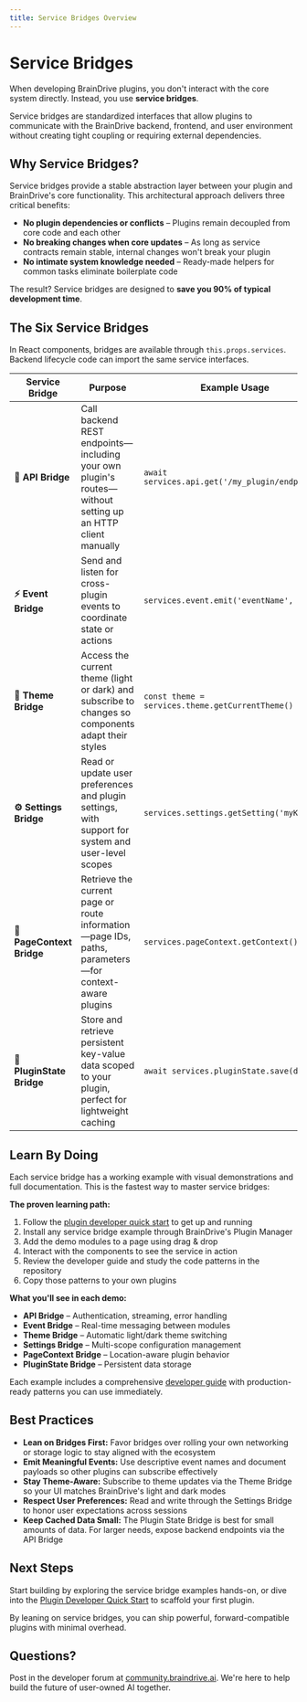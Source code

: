 ```yaml
---
title: Service Bridges Overview
---
```


# Service Bridges

When developing BrainDrive plugins, you don't interact with the core system directly. Instead, you use **service bridges**.

Service bridges are standardized interfaces that allow plugins to communicate with the BrainDrive backend, frontend, and user environment without creating tight coupling or requiring external dependencies.

## Why Service Bridges?

Service bridges provide a stable abstraction layer between your plugin and BrainDrive's core functionality. This architectural approach delivers three critical benefits:

- **No plugin dependencies or conflicts** – Plugins remain decoupled from core code and each other
- **No breaking changes when core updates** – As long as service contracts remain stable, internal changes won't break your plugin
- **No intimate system knowledge needed** – Ready-made helpers for common tasks eliminate boilerplate code

The result? Service bridges are designed to **save you 90% of typical development time**.

## The Six Service Bridges

In React components, bridges are available through `this.props.services`. Backend lifecycle code can import the same service interfaces.

| Service Bridge | Purpose | Example Usage | Working Demo |
|----------------|---------|---------------|--------------|
| **🔗 API Bridge** | Call backend REST endpoints—including your own plugin's routes—without setting up an HTTP client manually | `await services.api.get('/my_plugin/endpoint')` | [`ServiceExample_API`](https://github.com/DJJones66/ServiceExample_API) |
| **⚡ Event Bridge** | Send and listen for cross-plugin events to coordinate state or actions | `services.event.emit('eventName', data)` | [`ServiceExample_Events`](https://github.com/DJJones66/ServiceExample_Events) |
| **🎨 Theme Bridge** | Access the current theme (light or dark) and subscribe to changes so components adapt their styles | `const theme = services.theme.getCurrentTheme()` | [`ServiceExample_Theme`](https://github.com/DJJones66/ServiceExample_Theme) |
| **⚙️ Settings Bridge** | Read or update user preferences and plugin settings, with support for system and user-level scopes | `services.settings.getSetting('myKey')` | [`ServiceExample_Settings`](https://github.com/DJJones66/ServiceExample_Settings) |
| **📍 PageContext Bridge** | Retrieve the current page or route information—page IDs, paths, parameters—for context-aware plugins | `services.pageContext.getContext()` | [`ServiceExample_PageContext`](https://github.com/DJJones66/ServiceExample_PageContext) |
| **💾 PluginState Bridge** | Store and retrieve persistent key-value data scoped to your plugin, perfect for lightweight caching | `await services.pluginState.save(data)` | [`ServiceExample_PluginState`](https://github.com/DJJones66/ServiceExample_PluginState) |

## Learn By Doing

Each service bridge has a working example with visual demonstrations and full documentation. This is the fastest way to master service bridges:

**The proven learning path:**

1. Follow the [plugin developer quick start](https://github.com/BrainDriveAI/BrainDrive/blob/main/PLUGIN_DEVELOPER_QUICKSTART.md) to get up and running
2. Install any service bridge example through BrainDrive's Plugin Manager
3. Add the demo modules to a page using drag & drop
4. Interact with the components to see the service in action
5. Review the developer guide and study the code patterns in the repository
6. Copy those patterns to your own plugins

**What you'll see in each demo:**

- **API Bridge** – Authentication, streaming, error handling
- **Event Bridge** – Real-time messaging between modules
- **Theme Bridge** – Automatic light/dark theme switching
- **Settings Bridge** – Multi-scope configuration management
- **PageContext Bridge** – Location-aware plugin behavior
- **PluginState Bridge** – Persistent data storage

Each example includes a comprehensive [developer guide](https://github.com/DJJones66/ServiceExample_API/blob/main/DEVELOPER_GUIDE.md) with production-ready patterns you can use immediately.

## Best Practices

- **Lean on Bridges First:** Favor bridges over rolling your own networking or storage logic to stay aligned with the ecosystem
- **Emit Meaningful Events:** Use descriptive event names and document payloads so other plugins can subscribe effectively
- **Stay Theme-Aware:** Subscribe to theme updates via the Theme Bridge so your UI matches BrainDrive's light and dark modes
- **Respect User Preferences:** Read and write through the Settings Bridge to honor user expectations across sessions
- **Keep Cached Data Small:** The Plugin State Bridge is best for small amounts of data. For larger needs, expose backend endpoints via the API Bridge

## Next Steps

Start building by exploring the service bridge examples hands-on, or dive into the [Plugin Developer Quick Start](https://github.com/BrainDriveAI/BrainDrive/blob/main/PLUGIN_DEVELOPER_QUICKSTART.md) to scaffold your first plugin.

By leaning on service bridges, you can ship powerful, forward-compatible plugins with minimal overhead.

## Questions?

Post in the developer forum at [community.braindrive.ai](https://community.braindrive.ai/). We're here to help build the future of user-owned AI together.
